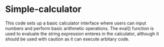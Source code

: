 # Simple-calculator
This code sets up a basic calculator interface where users can input numbers and perform basic arithmetic operations. The eval() function is used to  evaluate the string expression enteres in the calculator, although it should be used with caution as it can execute arbitary code.
